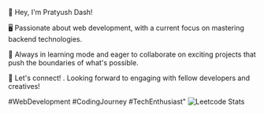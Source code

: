 👋 Hey, I'm Pratyush Dash!

🖥️ Passionate about web development, with a current focus on mastering backend technologies.

🌱 Always in learning mode and eager to collaborate on exciting projects that push the boundaries of what's possible.

💬 Let's connect! . Looking forward to engaging with fellow developers and creatives!

#WebDevelopment #CodingJourney #TechEnthusiast"
![Leetcode Stats](https://leetcard.jacoblin.cool/Pratyus27?theme=forest)
<!---
Pratyush27 is a ✨ special ✨ repository because its `README.md` (this file) appears on your GitHub profile.
You can click the Preview link to take a look at your changes.
--->
